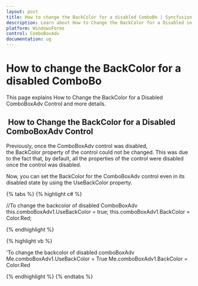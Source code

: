 ```yaml
---
layout: post
title: How to change the BackColor for a disabled ComboBo | Syncfusion
description: Learn about How to Change the BackColor for a Disabled in Syncfusion Windows Forms ComboBoxAdv(Classic) control and more details.
platform: WindowsForms
control: ComboBoxAdv
documentation: ug
---
```

# How to change the BackColor for a disabled ComboBo

This page explains How to Change the BackColor for a Disabled ComboBoxAdv Control and more details.

##  How to Change the BackColor for a Disabled ComboBoxAdv Control

Previously, once the ComboBoxAdv control was disabled, the BackColor property of the control could not be changed. This was due to the fact that, by default, all the properties of the control were disabled once the control was disabled.

Now, you can set the BackColor for the ComboBoxAdv control even in its disabled state by using the UseBackColor property.

{% tabs %}
{% highlight c# %}

//To change the backcolor of disabled ComboBoxAdv
this.comboBoxAdv1.UseBackColor = true;
this.comboBoxAdv1.BackColor = Color.Red;


{% endhighlight %}


{% highlight vb %}

'To change the backcolor of disabled comboBoxAdv
 Me.comboBoxAdv1.UseBackColor = True
 Me.comboBoxAdv1.BackColor = Color.Red

{% endhighlight %}
{% endtabs %}